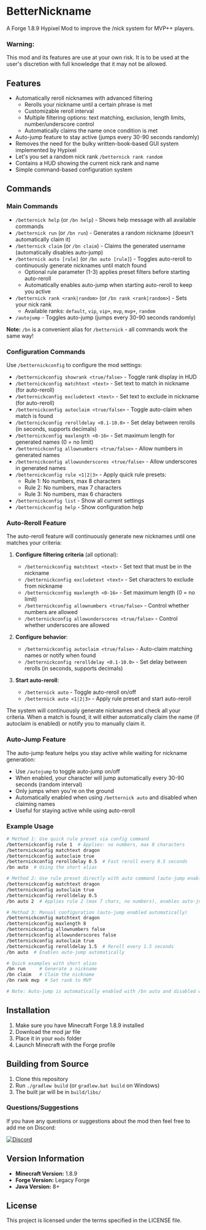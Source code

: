 # BetterNickname
A Forge 1.8.9 Hypixel Mod to improve the /nick system for MVP++ players.

### Warning:
This mod and its features are use at your own risk. It is to be used at the user's discretion with full knowledge that it may not be allowed.

## Features
- Automatically reroll nicknames with advanced filtering
  - Rerolls your nickname until a certain phrase is met
  - Customizable reroll interval
  - Multiple filtering options: text matching, exclusion, length limits, number/underscore control
  - Automatically claims the name once condition is met
- Auto-jump feature to stay active (jumps every 30-90 seconds randomly)
- Removes the need for the bulky written-book-based GUI system implemented by Hypixel
- Let's you set a random nick rank `/betternick rank random`
- Contains a HUD showing the current nick rank and name 
- Simple command-based configuration system

## Commands

### Main Commands
- `/betternick help` (or `/bn help`) - Shows help message with all available commands
- `/betternick run` (or `/bn run`) - Generates a random nickname (doesn't automatically claim it)
- `/betternick claim` (or `/bn claim`) - Claims the generated username (automatically disables auto-jump)
- `/betternick auto [rule]` (or `/bn auto [rule]`) - Toggles auto-reroll to continuously generate nicknames until match found
  - Optional rule parameter (1-3) applies preset filters before starting auto-reroll
  - Automatically enables auto-jump when starting auto-reroll to keep you active
- `/betternick rank <rank|random>` (or `/bn rank <rank|random>`) - Sets your nick rank
  - Available ranks: `default`, `vip`, `vip+`, `mvp`, `mvp+`, `random`
- `/autojump` - Toggles auto-jump (jumps every 30-90 seconds randomly)

**Note:** `/bn` is a convenient alias for `/betternick` - all commands work the same way!

### Configuration Commands
Use `/betternickconfig` to configure the mod settings:

- `/betternickconfig showrank <true/false>` - Toggle rank display in HUD
- `/betternickconfig matchtext <text>` - Set text to match in nickname (for auto-reroll)
- `/betternickconfig excludetext <text>` - Set text to exclude in nickname (for auto-reroll)
- `/betternickconfig autoclaim <true/false>` - Toggle auto-claim when match is found
- `/betternickconfig rerolldelay <0.1-10.0>` - Set delay between rerolls (in seconds, supports decimals)
- `/betternickconfig maxlength <0-16>` - Set maximum length for generated names (0 = no limit)
- `/betternickconfig allownumbers <true/false>` - Allow numbers in generated names
- `/betternickconfig allowunderscores <true/false>` - Allow underscores in generated names
- `/betternickconfig rule <1|2|3>` - Apply quick rule presets:
  - Rule 1: No numbers, max 8 characters
  - Rule 2: No numbers, max 7 characters  
  - Rule 3: No numbers, max 6 characters
- `/betternickconfig list` - Show all current settings
- `/betternickconfig help` - Show configuration help

### Auto-Reroll Feature
The auto-reroll feature will continuously generate new nicknames until one matches your criteria:

1. **Configure filtering criteria** (all optional):
   - `/betternickconfig matchtext <text>` - Set text that must be in the nickname
   - `/betternickconfig excludetext <text>` - Set characters to exclude from nickname
   - `/betternickconfig maxlength <0-16>` - Set maximum length (0 = no limit)
   - `/betternickconfig allownumbers <true/false>` - Control whether numbers are allowed
   - `/betternickconfig allowunderscores <true/false>` - Control whether underscores are allowed

2. **Configure behavior**:
   - `/betternickconfig autoclaim <true/false>` - Auto-claim matching names or notify when found
   - `/betternickconfig rerolldelay <0.1-10.0>` - Set delay between rerolls (in seconds, supports decimals)

3. **Start auto-reroll**:
   - `/betternick auto` - Toggle auto-reroll on/off
   - `/betternick auto <1|2|3>` - Apply rule preset and start auto-reroll

The system will continuously generate nicknames and check all your criteria. When a match is found, it will either automatically claim the name (if autoclaim is enabled) or notify you to manually claim it.

### Auto-Jump Feature
The auto-jump feature helps you stay active while waiting for nickname generation:

- Use `/autojump` to toggle auto-jump on/off
- When enabled, your character will jump automatically every 30-90 seconds (random interval)
- Only jumps when you're on the ground
- Automatically enabled when using `/betternick auto` and disabled when claiming names
- Useful for staying active while using auto-reroll

### Example Usage
```bash
# Method 1: Use quick rule preset via config command
/betternickconfig rule 1  # Applies: no numbers, max 8 characters
/betternickconfig matchtext dragon
/betternickconfig autoclaim true
/betternickconfig rerolldelay 0.5  # Fast reroll every 0.5 seconds
/bn auto  # Using the short alias

# Method 2: Use rule preset directly with auto command (auto-jump enabled automatically)
/betternickconfig matchtext dragon
/betternickconfig autoclaim true
/betternickconfig rerolldelay 0.5
/bn auto 2  # Applies rule 2 (max 7 chars, no numbers), enables auto-jump, and starts auto-reroll

# Method 3: Manual configuration (auto-jump enabled automatically)
/betternickconfig matchtext dragon
/betternickconfig maxlength 8
/betternickconfig allownumbers false
/betternickconfig allowunderscores false
/betternickconfig autoclaim true
/betternickconfig rerolldelay 1.5  # Reroll every 1.5 seconds
/bn auto  # Enables auto-jump automatically

# Quick examples with short alias
/bn run     # Generate a nickname
/bn claim   # Claim the nickname
/bn rank mvp  # Set rank to MVP

# Note: Auto-jump is automatically enabled with /bn auto and disabled when claiming
```

## Installation
1. Make sure you have Minecraft Forge 1.8.9 installed
2. Download the mod jar file
3. Place it in your `mods` folder
4. Launch Minecraft with the Forge profile

## Building from Source
1. Clone this repository
2. Run `./gradlew build` (or `gradlew.bat build` on Windows)
3. The built jar will be in `build/libs/`

### Questions/Suggestions
If you have any questions or suggestions about the mod then feel free to add me on Discord:

[![Discord](https://img.shields.io/badge/Discord-7289DA?style=for-the-badge&logo=discord&logoColor=white)](https://discord.gg/2KGUAvpA)

## Version Information
- **Minecraft Version:** 1.8.9
- **Forge Version:** Legacy Forge
- **Java Version:** 8+

## License
This project is licensed under the terms specified in the LICENSE file.
